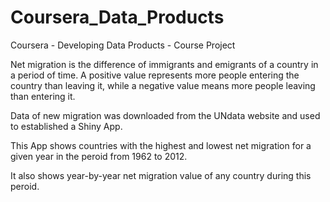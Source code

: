 # Coursera_Data_Products
Coursera - Developing Data Products - Course Project 

Net migration is the difference of immigrants and emigrants of a country in a period of time. A positive value represents more people entering the country than leaving it, while a negative value means more people leaving than entering it.

Data of new migration was downloaded from the UNdata website and used to established a Shiny App.

This App shows countries with the highest and lowest net migration for a given year in the peroid from 1962 to 2012. 

It also shows year-by-year net migration value of any country during this peroid.

